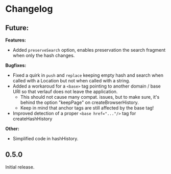 # Changelog

## Future:

**Features:**
* Added `preserveSearch` option, enables preservation the search fragment when only the hash changes.

**Bugfixes:**
* Fixed a quirk in `push` and `replace` keeping empty hash and search when called with a Location but not when called with a string.
* Added a workaroud for a `<base>` tag pointing to another domain / base URI so that verlauf does not leave the application.
  - This should not cause many compat. issues, but to make sure, it's behind the option "keepPage" on createBrowserHistory.
  - Keep in mind that anchor tags are still affected by the base tag!
* Improved detection of a proper `<base href="..."/>` tag for createHashHistory

**Other:**
* Simplified code in hashHistory.

## 0.5.0

Initial release.
